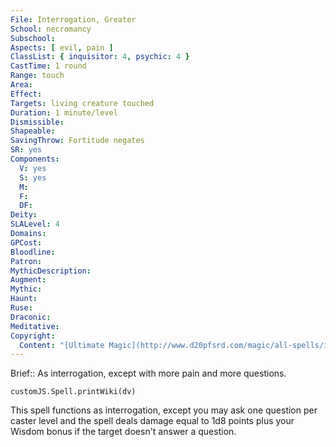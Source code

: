 ```yaml
---
File: Interrogation, Greater
School: necromancy
Subschool: 
Aspects: [ evil, pain ]
ClassList: { inquisitor: 4, psychic: 4 }
CastTime: 1 round
Range: touch
Area: 
Effect: 
Targets: living creature touched
Duration: 1 minute/level
Dismissible: 
Shapeable: 
SavingThrow: Fortitude negates
SR: yes
Components:
  V: yes
  S: yes
  M: 
  F: 
  DF: 
Deity: 
SLALevel: 4
Domains: 
GPCost: 
Bloodline: 
Patron: 
MythicDescription: 
Augment: 
Mythic: 
Haunt: 
Ruse: 
Draconic: 
Meditative: 
Copyright:
  Content: "[Ultimate Magic](http://www.d20pfsrd.com/magic/all-spells/i/interrogation)"
---
```

Brief:: As interrogation, except with more pain and more questions.

```dataviewjs
customJS.Spell.printWiki(dv)
```

This spell functions as interrogation, except you may ask one question per caster level and the spell deals damage equal to 1d8 points plus your Wisdom bonus if the target doesn't answer a question.
